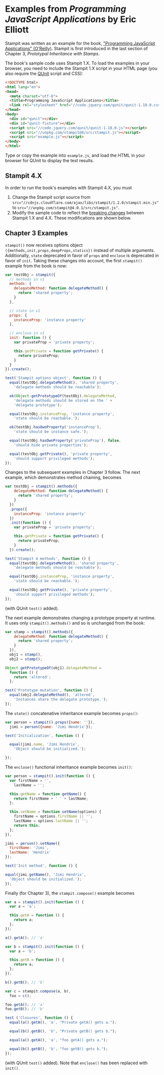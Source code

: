 # Examples from *Programming JavaScript Applications* by Eric Elliott

Stampit was written as an example for the book, ["Programming JavaScript Applications" (O'Reilly)](http://pjabook.com). Stampit is first introduced in the last section of Chapter 3, *Prototypal Inheritance with Stamps*. 

The book's sample code uses Stampit 1.X. To load the examples in your browser, you need to include the Stampit 1.X script in your HTML page (you also require the [QUnit](https://qunitjs.com/) script and CSS):

```html
<!DOCTYPE html>
<html lang="en">
<head>
  <meta charset="utf-8">
  <title>Programming JavaScript Applications</title>
  <link rel="stylesheet" href="//code.jquery.com/qunit/qunit-1.18.0.css">
</head>
<body>
  <div id="qunit"></div>
  <div id="qunit-fixture"></div>
  <script src="//code.jquery.com/qunit/qunit-1.18.0.js"></script>
  <script src="//unpkg.com/stampit@4/src/stampit.js"></script>
  <script src="example.js"></script>
</body>
</html>
```

Type or copy the example into `example.js`, and load the HTML in your browser for QUnit to display the test results.

## Stampit 4.X

In order to run the book's examples with Stampit 4.X, you must

1. Change the Stampit script source from `src="//cdnjs.cloudflare.com/ajax/libs/stampit/1.2.0/stampit.min.js"` to `src="//unpkg.com/stampit@4.0.1/src/stampit.js"`.
2. Modify the sample code to reflect the [breaking changes](https://github.com/stampit-org/stampit/releases/tag/2.0) between Stampit 1.X and 4.X. These modifications are shown below.

## Chapter 3 Examples

`stampit()` now receives options object `({methods,init,props,deepProps,statics})` instead of multiple arguments. Additionally, `state` deprecated in favor of `props` and `enclose` is deprecated in favor of `init`. Taking these changes into account, the first `stampit()` example from the book is now:

```js
var testObj = stampit({
  // methods in v1
  methods: {
    delegateMethod: function delegateMethod() {
      return 'shared property';
    }
  },

  // state in v1
  props: {
    instanceProp: 'instance property'
  },

  // enclose in v1
  init: function () {
    var privateProp = 'private property';

    this.getPrivate = function getPrivate() {
      return privateProp;
    }
  }
}).create();

test('Stampit options object', function () {
  equal(testObj.delegateMethod(), 'shared property',
    'delegate methods should be reachable');

  ok(Object.getPrototypeOf(testObj).delegateMethod,
    'delegate methods should be stored on the ' +
    'delegate prototype');

  equal(testObj.instanceProp, 'instance property',
    'state should be reachable.');

  ok(testObj.hasOwnProperty('instanceProp'),
    'state should be instance safe.');

  equal(testObj.hasOwnProperty('privateProp'), false,
    'should hide private properties');

  equal(testObj.getPrivate(), 'private property',
    'should support privileged methods');
});
```

Changes to the subsequent examples in Chapter 3 follow. The next example, which demonstrates method chaining, becomes

```js
var testObj = stampit().methods({
    delegateMethod: function delegateMethod() {
      return 'shared property';
    }
  })
  .props({
    instanceProp: 'instance property'
  })
  .init(function () {
    var privateProp = 'private property';

    this.getPrivate = function getPrivate() {
      return privateProp;
    }
  }).create();

test('Stampit 4 methods', function () {
  equal(testObj.delegateMethod(), 'shared property',
    'delegate methods should be reachable');

  equal(testObj.instanceProp, 'instance property',
    'state should be reachable.');

  equal(testObj.getPrivate(), 'private property',
    'should support privileged methods');
});
```

(with QUnit `test()` added). 

The next example demonstrates changing a prototype property at runtime. It uses only `stampit().methods()` and so is unchanged from the book:

```js
var stamp = stampit().methods({
    delegateMethod: function delegateMethod() {
      return 'shared property';
    }
  }),
  obj1 = stamp(),
  obj2 = stamp();

Object.getPrototypeOf(obj1).delegateMethod =
  function () {
    return 'altered';
  };

test('Prototype mutation', function () {
  equal(obj2.delegateMethod(), 'altered',
    'Instances share the delegate prototype.');
});
```

The `state()` concatenative inheritance example becomes `props()`:

```js
var person = stampit().props({name: ''}),
  jimi = person({name: 'Jimi Hendrix'});

test('Initialization', function () {

  equal(jimi.name, 'Jimi Hendrix',
    'Object should be initialized.');

});
```

The `enclose()` functional inheritance example becomes `init()`:

```js
var person = stampit().init(function () {
  var firstName = '',
    lastName = '';

  this.getName = function getName() {
    return firstName + ' ' + lastName;
  };

  this.setName = function setName(options) {
    firstName = options.firstName || '';
    lastName = options.lastName || '';
    return this;
  };
}),

jimi = person().setName({
  firstName: 'Jimi',
  lastName: 'Hendrix'
});

test('Init method', function () {

equal(jimi.getName(), 'Jimi Hendrix',
  'Object should be initialized.');
});
```

Finally (for Chapter 3), the `stampit.compose()` example becomes

```js
var a = stampit().init(function () {
  var a = 'a';

  this.getA = function () {
    return a;
  };
});

a().getA(); // 'a'

var b = stampit().init(function () {
  var a = 'b';

  this.getB = function () {
    return a;
  };
});

b().getB(); // 'b'

var c = stampit.compose(a, b),
  foo = c();

foo.getA(); // 'a'
foo.getB(); // 'b'

test ('Closures', function () {
  equal(a().getA(), 'a', "Private getA() gets a.");

  equal(b().getB(), 'b', "Private getB() gets b.");

  equal(a().getA(), 'a', "foo getA() gets a.");

  equal(b().getB(), 'b', "foo getB() gets b.");
});
```

(with QUnit `test()` added). Note that `enclose()` has been replaced with `init()`.

